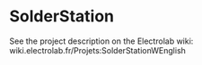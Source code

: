 # SolderStation
See the project description on the Electrolab wiki: wiki.electrolab.fr/Projets:SolderStationWEnglish 
